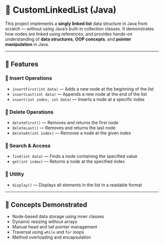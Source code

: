 # 🧩 CustomLinkedList (Java)

This project implements a **singly linked list** data structure in Java from scratch — without using Java’s built-in collection classes. It demonstrates how nodes are linked using references, and provides hands-on understanding of **data structures**, **OOP concepts**, and **pointer manipulation** in Java.

---

## 🚀 Features

### 🔹 Insert Operations
- `insertFirst(int data)` — Adds a new node at the beginning of the list  
- `insertLast(int data)` — Appends a new node at the end of the list  
- `insert(int index, int data)` — Inserts a node at a specific index  

### 🔹 Delete Operations
- `deleteFirst()` — Removes and returns the first node  
- `deleteLast()` — Removes and returns the last node  
- `deleteAt(int index)` — Removes a node at the given index  

### 🔹 Search & Access
- `find(int data)` — Finds a node containing the specified value  
- `get(int index)` — Returns a node at the specified index  

### 🔹 Utility
- `display()` — Displays all elements in the list in a readable format  

---

## 🧠 Concepts Demonstrated

- Node-based data storage using inner classes  
- Dynamic resizing without arrays  
- Manual head and tail pointer management  
- Traversal using `while` and `for` loops  
- Method overloading and encapsulation  

